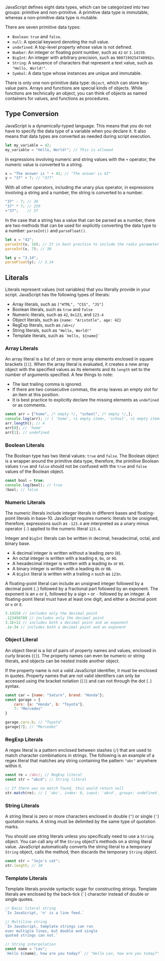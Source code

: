 JavaScript defines eight data types, which can be categorized into two groups: primitive and non-primitive. A primitive data type is immutable, whereas a non-primitive data type is mutable.

There are seven primitive data types:
- `Boolean`: `true` and `false`.
- `null`: A special keyword denoting the null value.
- `undefined`: A top-level property whose value is not defined.
- `Number`: An integer or floating point number, such as `42` or `3.14159`.
- `BigInt`: An integer with arbitrary precision, such as `9007199254740992n`.
- `String`: A sequence of characters that represent a text value, such as `"Hello, World!"`.
- `Symbol`: A data type whose instances are unique and immutable.

There is only one non-primitive data type: `Object`, which can store key-value pairs. Arrays and functions are special kinds of objects. While functions are technically an object, you can think of objects as named containers for values, and functions as procedures.

## Type Conversion
JavaScript is a dynamically-typed language. This means that you do not have to specify the data type of a variable when you declare it. It also means that data types are converted as needed during script execution.

```js
let my_variable = 42;
my_variable = "Hello, World!"; // This is allowed
```

In expressions involving numeric and string values with the `+` operator, the numeric value is converted to a string.

```js
x = "The answer is " + 42; // "The answer is 42"
y = "37" + 7; // "377"
```

With all other operators, including the unary plus operator, in expressions involving a string and a number, the string is converted to a number.

```js
"37" - 7; // 30
"37" * 7; // 259
+"37";    // 37
```

In the case that a string has a value that can be parsed as a number, there are two methods that can be used for explicitly converting the data type to a number: `parseInt()` and `parseFloat()`.

```js
let x = "42";
parseInt(x, 10); // It is best practice to include the radix parameter
parseInt(x, 7); // 30

let y = "3.14";
parseFloat(y); // 3.14
```

## Literals
Literals represent values (not variables) that you literally provide in your script. JavaScript has the following types of literals:
- Array literals, such as `["HTML", "CSS", "JS"]`
- Boolean literals, such as `true` and `false`
- Numeric literals, such as `42`, `0x123`,  and `123.4`
- Object literals, such as `{name: "Aristotle", age: 42}`
- RegExp literals, such as `/ab+c/`
- String literals, such as `"Hello, World!"`
- Template literals, such as `` `Hello, ${name}` ``

### Array Literals
An array literal is a list of zero or more array elements enclosed in square brackets (`[]`). When the array literal is evaluated, it creates a new array object with the specified values as its elements and its `length` set to the number of arguments specified. A few things to note:
- The last trailing comma is ignored.
- If there are two consecutive commas, the array leaves an empty slot for an item at this position.
- It is best practice to explicitly declare the missing elements as `undefined` or as comments.

```js
const arr = ["home", /* empty */, "school", /* empty */,];
console.log(arr); // [ 'home', <1 empty item>, 'school', <1 empty item> ]
arr.length(); // 4
arr[0]; // 'home'
arr[1]; // undefined
```

### Boolean Literals
The Boolean type has two literal values: `true` and `false`. The Boolean object is a wrapper around the primitive data type, therefore, the primitive Boolean values `true` and `false` should not be confused with the `true` and `false` values of the Boolean object.

```js
const bool = true;
console.log(bool); // true
!bool; // false
```

### Numeric Literals
The numeric literals include integer literals in different bases and floating-point literals in base-10. JavaScript requires numeric literals to be unsigned, therefore, expressions such as `-123.4` are interpreted as a unary minus operator (`-`) applied to the numeric literal `123.4`.

Integer and `BigInt` literals can be written in decimal, hexadecimal, octal, and binary base.
- A decimal integer is written without a leading zero (`0`).
- An octal integer is written with a leading `0`, `0o`, or `0O`.
- A hexadecimal integer is written with a leading `0x` or `0X`.
- A binary integer is written with a leading `0b` or `0B`.
- A `BigInt` literal is written with a trailing `n` such as `123n`.

A floating-point literal can include an unsigned integer followed by a decimal point (`.`) followed by a fractional part followed by an exponent. The exponent is an `e` or `E`, followed by a sign `+` or `-` followed by an integer. A floating-point literal must have at least one digit, and either a decimal point or `e` or `E`.

```js
3.14159 // includes only the decimal point
.123456789 // includes only the decimal point
3.1E+12 // includes both a decimal point and an exponent
.1e-34 // includes both a decimal point and an exponent
```

### Object Literal
An object literal is a list of pairs of property names and values, enclosed in curly braces (`{}`). The property names can even be numeric or string literals, and objects can be nested inside another object.

If the property name is not a valid JavaScript identifier, it must be enclosed in quotes. Property names that are not valid identifiers can only be accessed using the bracket notation (`[]`) and can not through the dot (`.`) syntax.

```js
const car = {name: "Saturn", brand: "Honda"};
const garage = {
	cars: {a: "Honda", b: "Toyota"},
	7: "Mercedez"
}

garage.cars.b; // "Toyota"
garage[7]; // "Mercedez"
```

### RegExp Literals
A regex literal is a pattern enclosed between slashes (`/`) that are used to match character combinations in strings. The following is an example of a regex literal that matches any string containing the pattern `"abc"` anywhere within it.

```js
const re = /abc/; // RegExp literal
const str = "abcd"; // String literal

// If there was no match found, this would return null
str.match(re); // [ 'abc', index: 0, input: 'abcd', groups: undefined ]
```

### String Literals
A string literal is zero or more characters enclosed in double (`"`) or single (`'`) quotation marks. A string must be delimited by the same type of quotation marks.

You should use string literals unless you specifically need to use a `String` object. You can call any of the `String` object's methods on a string literal value. JavaScript automatically converts the string literal to a temporary `String` object, calls the method, then discards the temporary `String` object.

```js
const str = "Jojo's cat";
str.length; // 10
```

### Template Literals
Template literals provide syntactic sugar for constructing strings. Template literals are enclosed by the back-tick (<code>`</code>) character instead of double or single quotes.

```js
// Basic literal string
`In JavaScript, 'n' is a line feed.`

// Multiline string
`In JavaScript, template strings can run
over multiple lines, but double and single
quoted strings can not.`

// String interpolation
const name = "Lev";
`Hello ${name}, how are you today?` // "Hello Lev, how are you today?"
```

